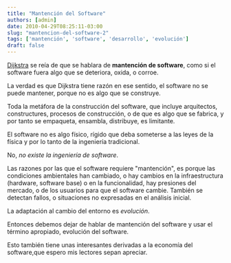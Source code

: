 ```yaml
---
title: "Mantención del Software"
authors: [admin]
date: 2010-04-29T08:25:11-03:00
slug: "mantencion-del-software-2"
tags: ['mantención', 'software', 'desarrollo', 'evolución']
draft: false
---
```


[Dijkstra](http://www.lnds.net/cgi-bin/mt/mt-search.cgi?blog_id=2&tag=Dijkstra&limit=20)
se reía de que se hablara de **mantención de software**, como si el
software fuera algo que se deteriora, oxida, o corroe.

La verdad es que Dijkstra tiene razón en ese sentido, el software no se
puede mantener, porque no es algo que se construye.

Toda la metáfora de la construcción del software, que incluye
arquitectos, constructures, procesos de construcción, o de que es algo
que se fabrica, y por tanto se empaqueta, ensambla, distribuye, es
limitante.

El software no es algo físico, rígido que deba someterse a las leyes de
la física y por lo tanto de la ingeniería tradicional.

No, *no existe la ingeniería de software*.

Las razones por las que el software requiere "mantención", es porque
las condiciones ambientales han cambiado, o hay cambios en la
infraestructura (hardware, software base) o en la funcionalidad, hay
presiones del mercado, o de los usuarios para que el software cambie.
También se detectan fallos, o situaciones no expresadas en el análisis
inicial.

La adaptación al cambio del entorno es *evolución*.

Entonces debemos dejar de hablar de mantención del software y usar el
término apropiado, evolución del software.

Esto también tiene unas interesantes derivadas a la economía del
software,que espero mis lectores sepan apreciar.
